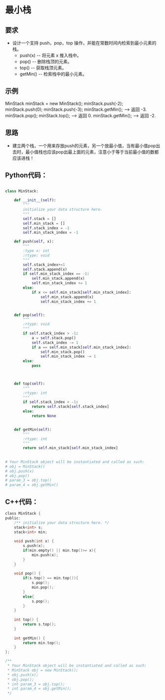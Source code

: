 # 最小栈

## 要求
* 设计一个支持 push，pop，top 操作，并能在常数时间内检索到最小元素的栈。
  - push(x) -- 将元素 x 推入栈中。
  - pop() -- 删除栈顶的元素。
  - top() -- 获取栈顶元素。
  - getMin() -- 检索栈中的最小元素。

## 示例
MinStack minStack = new MinStack();
minStack.push(-2);
minStack.push(0);
minStack.push(-3);
minStack.getMin();   --> 返回 -3.
minStack.pop();
minStack.top();      --> 返回 0.
minStack.getMin();   --> 返回 -2.

## 思路
  - 建立两个栈，一个用来存放push的元素，另一个放最小值，当有最小值pop出去时，最小值栈也应该pop出最上面的元素，注意小于等于当前最小值的数都应该进栈！
  

## Python代码：

```python

class MinStack:

    def __init__(self):
        """
        initialize your data structure here.
        """
        self.stack = []
        self.min_stack = []
        self.stack_index = -1
        self.min_stack_index = -1

    def push(self, x):
        """
        :type x: int
        :rtype: void
        """
        self.stack_index+=1
        self.stack.append(x)
        if self.min_stack_index == -1:
            self.min_stack.append(x)
            self.min_stack_index += 1
        else:
            if x <= self.min_stack[self.min_stack_index]:
                self.min_stack.append(x)
                self.min_stack_index += 1


    def pop(self):
        """
        :rtype: void
        """
        if self.stack_index > -1:
            a = self.stack.pop()
            self.stack_index -= 1
            if a == self.min_stack[self.min_stack_index]:
                self.min_stack.pop()
                self.min_stack_index -= 1
        else:
            pass
        


    def top(self):
        """
        :rtype: int
        """
        if self.stack_index > -1:
            return self.stack[self.stack_index]
        else:
            return None
 

    def getMin(self):
        """
        :rtype: int
        """
        return self.min_stack[self.min_stack_index]
        
        
# Your MinStack object will be instantiated and called as such:
# obj = MinStack()
# obj.push(x)
# obj.pop()
# param_3 = obj.top()
# param_4 = obj.getMin()
```

## C++代码：

```c
class MinStack {
public:
    /** initialize your data structure here. */
    stack<int> s;
    stack<int> min;
    
    void push(int x) {
        s.push(x);
        if(min.empty() || min.top()>= x){
            min.push(x);
        }
    }
    
    void pop() {
        if(s.top() == min.top()){
            s.pop();
            min.pop();
        }
        else{
            s.pop();
        }
    }
    
    int top() {
        return s.top();
    }
    
    int getMin() {
        return min.top();
    }
};

/**
 * Your MinStack object will be instantiated and called as such:
 * MinStack obj = new MinStack();
 * obj.push(x);
 * obj.pop();
 * int param_3 = obj.top();
 * int param_4 = obj.getMin();
 */
```
